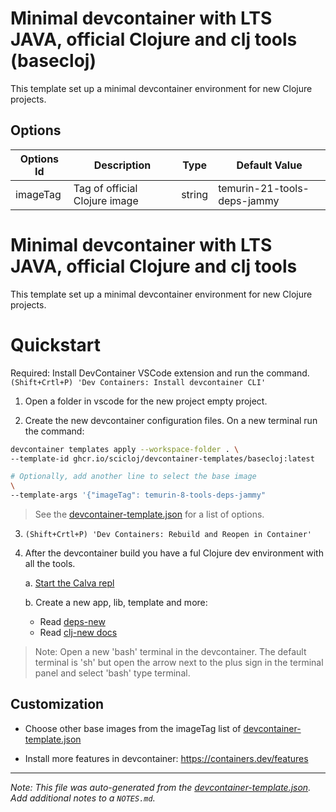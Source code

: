 
# Minimal devcontainer with LTS JAVA, official Clojure and clj tools (basecloj)

This template set up a minimal devcontainer environment for new Clojure projects.

## Options

| Options Id | Description | Type | Default Value |
|-----|-----|-----|-----|
| imageTag | Tag of official Clojure image | string | temurin-21-tools-deps-jammy |

# Minimal devcontainer with LTS JAVA, official Clojure and clj tools

This template set up a minimal devcontainer environment for new Clojure projects.

# Quickstart

Required: Install DevContainer VSCode extension and run the command. `(Shift+Crtl+P) 'Dev Containers: Install devcontainer CLI'`

1. Open a folder in vscode for the new project empty project.

2. Create the new devcontainer configuration files. On a new terminal run the command:

```bash
devcontainer templates apply --workspace-folder . \
--template-id ghcr.io/scicloj/devcontainer-templates/basecloj:latest

# Optionally, add another line to select the base image 
\
--template-args '{"imageTag": temurin-8-tools-deps-jammy"
```
>  See the [devcontainer-template.json](devcontainer-template.json) for a list of options.

 
3. `(Shift+Crtl+P) 'Dev Containers: Rebuild and Reopen in Container'`

4. After the devcontainer build you have a ful Clojure dev environment with all the tools.

    a. [Start the Calva repl](https://calva.io/getting-started/)

    b. Create a new app, lib, template and more: 
    * Read [deps-new](https://github.com/seancorfield/deps-new)
    * Read [clj-new docs](https://github.com/seancorfield/clj-new) 

> Note: Open a new 'bash' terminal in the devcontainer. The default terminal is 'sh' but open the arrow next to the plus sign in the terminal panel and select 'bash' type terminal.

## Customization

* Choose other base images from the imageTag list of [devcontainer-template.json](devcontainer-template.json) 

* Install more features in devcontainer: https://containers.dev/features


---

_Note: This file was auto-generated from the [devcontainer-template.json](https://github.com/marcitqualab/devcontainer-templates/blob/main/src/basecloj/devcontainer-template.json).  Add additional notes to a `NOTES.md`._
